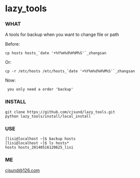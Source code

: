 lazy_tools
==========

### WHAT

 A tools for backup when you want to change file or path

 Before:

	cp hosts hosts_`date '+%Y%m%d%H%M%S'`_zhangsan

 Or:

 	cp -r /etc/hosts /etc/hosts_`date '+%Y%m%d%H%M%S'`_zhangsan

 Now:

	 you only need a order 'backup'

### INSTALL

	git clone https://github.com/cjsund/lazy_tools.git
	python lazy_tools/install/local_install

### USE

	[lisi@localhost ~]$ backup hosts
	[lisi@localhost ~]$ ls hosts*
	hosts hosts_20140516120625_lisi
	

### ME

cjsund@126.com